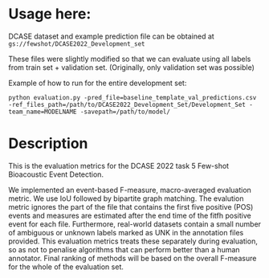# Usage here:

DCASE dataset and example prediction file can be obtained at `gs://fewshot/DCASE2022_Development_set`

These files were slightly modified so that we can evaluate using all labels from train set + validation set. (Originally, only validation set was possible)

Example of how to run for the entire development set:

```
python evaluation.py -pred_file=baseline_template_val_predictions.csv -ref_files_path=/path/to/DCASE2022_Development_Set/Development_Set -team_name=MODELNAME -savepath=/path/to/model/
``` 

# Description

This is the evaluation metrics for the DCASE 2022 task 5 Few-shot Bioacoustic Event Detection.

We implemented an event-based F-measure, macro-averaged evaluation metric. We use IoU followed by bipartite graph matching. The evalution metric ignores the part of the file that contains the first five positive (POS) events and measures are estimated after the end time of the fitfh positive event for each file. Furthermore, real-world datasets contain a small number of ambiguous or unknown labels marked as UNK in the annotation files provided. This evaluation metrics treats these separately during evaluation, so as not to penalise algorithms that can perform better than a human annotator. Final ranking of methods will be based on the overall F-measure for the whole of the evaluation set.
